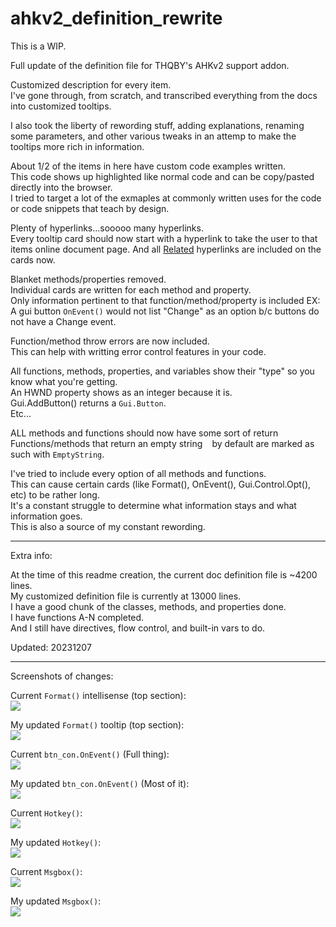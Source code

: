 # ahkv2_definition_rewrite

This is a WIP.

Full update of the definition file for THQBY's AHKv2 support addon.

Customized description for every item.  
I've gone through, from scratch, and transcribed everything from the docs into customized tooltips.  

I also took the liberty of rewording stuff, adding explanations, renaming some parameters, and other various tweaks in an attemp to make the tooltips more rich in information.

About 1/2 of the items in here have custom code examples written.  
This code shows up highlighted like normal code and can be copy/pasted directly into the browser.  
I tried to target a lot of the exmaples at commonly written uses for the code or code snippets that teach by design.  

Plenty of hyperlinks...sooooo many hyperlinks.  
Every tooltip card should now start with a hyperlink to take the user to that items online document page.
And all [Related](https://i.imgur.com/jTspzk9.png) hyperlinks are included on the cards now.

Blanket methods/properties removed.  
Individual cards are written for each method and property.  
Only information pertinent to that function/method/property is included
EX: A gui button `OnEvent()` would not list "Change" as an option b/c buttons do not have a Change event.  

Function/method throw errors are now included.  
This can help with writting error control features in your code.

All functions, methods, properties, and variables show their "type" so you know what you're getting.  
An HWND property shows as an integer because it is.  
Gui.AddButton() returns a `Gui.Button`.  
Etc...

ALL methods and functions should now have some sort of return
Functions/methods that return an empty string ` ` by default are marked as such with `EmptyString`.  

I've tried to include every option of all methods and functions.  
This can cause certain cards (like Format(), OnEvent(), Gui.Control.Opt(), etc) to be rather long.  
It's a constant struggle to determine what information stays and what information goes.  
This is also a source of my constant rewording.

***

Extra info: 

At the time of this readme creation, the current doc definition file is ~4200 lines.  
My customized definition file is currently at 13000 lines.  
I have a good chunk of the classes, methods, and properties done.  
I have functions A-N completed.  
And I still have directives, flow control, and built-in vars to do.

Updated: 20231207

***

Screenshots of changes:

Current `Format()` intellisense (top section):  
![](https://i.imgur.com/1MCWJRk.png)  

My updated `Format()` tooltip (top section):  
![](https://i.imgur.com/7JXsphO.png)  

Current `btn_con.OnEvent()` (Full thing):  
![](https://i.imgur.com/GFkv1bc.png)  

My updated `btn_con.OnEvent()` (Most of it):  
![](https://i.imgur.com/VL69DsQ.png)  

Current `Hotkey()`:  
![](https://i.imgur.com/9IFplwe.png)

My updated `Hotkey()`:  
![](https://i.imgur.com/Yo2OvpI.png)

Current `Msgbox()`:  
![](https://i.imgur.com/LoCx8k6.png)

My updated `Msgbox()`:  
![](https://i.imgur.com/NkuYYKZ.png)
